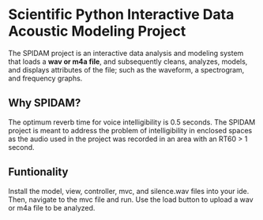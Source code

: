 # Scientific Python Interactive Data Acoustic Modeling Project

The SPIDAM project is an interactive data analysis and modeling system that loads a **wav or m4a file**, and subsequently cleans, analyzes, models, and displays attributes of the file; such as the waveform, a spectrogram, and frequency graphs. 

## Why SPIDAM?

The optimum reverb time for voice intelligibility is 0.5 seconds. The SPIDAM project is meant to address the problem of intelligibility in enclosed spaces as the audio used in the project was recorded in an area with an RT60 > 1 second.

## Funtionality
Install the model, view, controller, mvc, and silence.wav files into your ide. Then, navigate to the mvc file and run. Use the load button to upload a wav or m4a file to be analyzed. 
